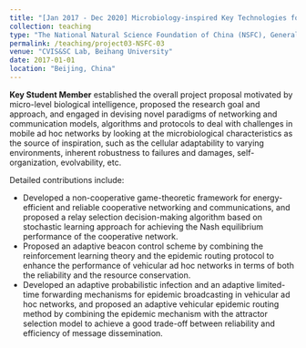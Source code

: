 ```yaml
---
title: "[Jan 2017 - Dec 2020] Microbiology-inspired Key Technologies for Mobile Ad Hoc Networks (Grant No. 61672082)"
collection: teaching
type: "The National Natural Science Foundation of China (NSFC), General Fund Project"
permalink: /teaching/project03-NSFC-03
venue: "CVIS&SC Lab, Beihang University"
date: 2017-01-01
location: "Beijing, China"
---
```


**Key Student Member** established the overall project proposal motivated by micro-level biological intelligence, proposed the research goal and approach, and engaged in devising novel paradigms of networking and communication models, algorithms and protocols to deal with challenges in mobile ad hoc networks by looking at the microbiological characteristics as the source of inspiration, such as the cellular adaptability to varying environments, inherent robustness to failures and damages, self-organization, evolvability, etc.

Detailed contributions include:

+ Developed a non-cooperative game-theoretic framework for energy-efficient and reliable cooperative networking and communications, and proposed a relay selection decision-making algorithm based on stochastic learning approach for achieving the Nash equilibrium performance of the cooperative network.
+ Proposed an adaptive beacon control scheme by combining the reinforcement learning theory and the epidemic routing protocol to enhance the performance of vehicular ad hoc networks in terms of both the reliability and the resource conservation.
+ Developed an adaptive probabilistic infection and an adaptive limited-time forwarding mechanisms for epidemic broadcasting in vehicular ad hoc networks, and proposed an adaptive vehicular epidemic routing method by combining the epidemic mechanism with the attractor selection model to achieve a good trade-off between reliability and efficiency of message dissemination.

